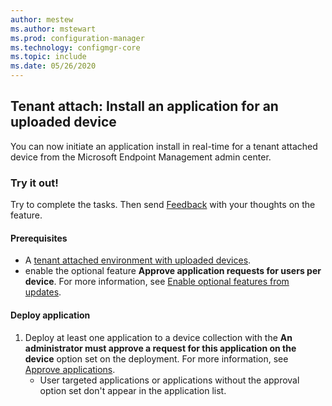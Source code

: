 ```yaml
---
author: mestew
ms.author: mstewart
ms.prod: configuration-manager
ms.technology: configmgr-core
ms.topic: include
ms.date: 05/26/2020
---
```


## <a name="bkmk_apps"></a> Tenant attach: Install an application for an uploaded device

You can now initiate an application install in real-time for a tenant attached device from the Microsoft Endpoint Management admin center.

### Try it out!

Try to complete the tasks. Then send [Feedback](../../technical-preview-2003.md#bkmk_feedback) with your thoughts on the feature.

#### Prerequisites

- A [tenant attached environment with uploaded devices](../../../../../tenant-attach/device-sync-actions.md).
- enable the optional feature **Approve application requests for users per device**. For more information, see [Enable optional features from updates](../../../../servers/manage/install-in-console-updates.md#bkmk_options).

#### Deploy application

1. Deploy at least one application to a device collection with the **An administrator must approve a request for this application on the device** option set on the deployment. For more information, see [Approve applications](../../../../../apps/deploy-use/app-approval#bkmk_opt).
   - User targeted applications or applications without the approval option set don't appear in the application list.
   